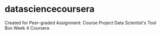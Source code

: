 # datasciencecoursera
Created for Peer-graded Assignment: Course Project Data Scientist's Tool Box Week 4 Coursera
